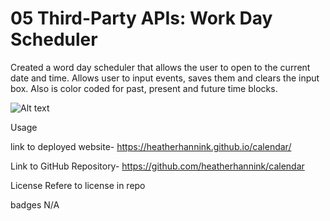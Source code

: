 # 05 Third-Party APIs: Work Day Scheduler


Created a word day scheduler that allows the user to open to the current date and time. Allows user to input events, saves them and clears the input box. Also is color coded for past, present and future time blocks. 

![Alt text](<assets/Screenshot 2024-01-19 at 11.30.05 PM.png>)

Usage

link to deployed website- https://heatherhannink.github.io/calendar/

Link to GitHub Repository- https://github.com/heatherhannink/calendar


License
Refere to license in repo

badges N/A